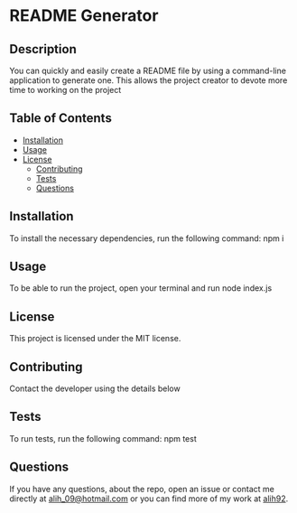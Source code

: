 # README Generator

  ## Description
  You can quickly and easily create a README file by using a command-line application to generate one. This allows the project creator to devote more time to working on the project

  ## Table of Contents

  - [Installation](#installation)
  - [Usage](#usage)
  - [License](#license)
    - [Contributing](#contributing)
    - [Tests](#tests)
    - [Questions](#questions)

  ## Installation
  To install the necessary dependencies, run the following command:
    npm i

  ## Usage
  To be able to run the project, open your terminal and run node index.js

  ## License
  This project is licensed under the MIT license.

  ## Contributing
  Contact the developer using the details below

  ## Tests
  To run tests, run the following command: 
  npm test

  ## Questions
  If you have any questions, about the repo, open an issue or contact me directly at [alih_09@hotmail.com](mailto:alih_09@hotmail.com) or you can find more of my work at [alih92](https://github.com/alih92).

